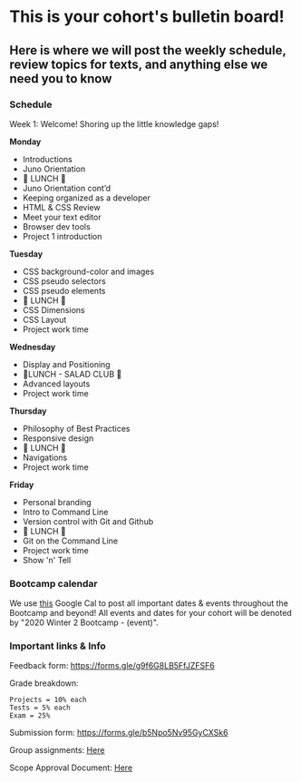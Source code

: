 # This is your cohort's bulletin board!

## Here is where we will post the weekly schedule, review topics for texts, and anything else we need you to know

### Schedule

Week 1: Welcome! Shoring up the little knowledge gaps!

**Monday**

-   Introductions
-   Juno Orientation
-   🍴 LUNCH 🍴
-   Juno Orientation cont’d
-   Keeping organized as a developer
-   HTML & CSS Review
-   Meet your text editor
-   Browser dev tools
-   Project 1 introduction

**Tuesday**

-   CSS background-color and images
-   CSS pseudo selectors
-   CSS pseudo elements
-   🍴 LUNCH 🍴
-   CSS Dimensions
-   CSS Layout
-   Project work time

**Wednesday**

-   Display and Positioning
-   🥗LUNCH - SALAD CLUB 🥗
-   Advanced layouts
-   Project work time

**Thursday**

-   Philosophy of Best Practices
-   Responsive design
-   🍴 LUNCH 🍴
-   Navigations
-   Project work time

**Friday**

-   Personal branding
-   Intro to Command Line
-   Version control with Git and Github
-   🍴 LUNCH 🍴
-   Git on the Command Line
-   Project work time
-   Show 'n' Tell

### Bootcamp calendar

We use [this](https://calendar.google.com/calendar/embed?src=hackeryou.com_ckj6930nr6kraakaisos09cccs%40group.calendar.google.com&ctz=America%2FToronto) Google Cal to post all important dates & events throughout the Bootcamp and beyond! All events and dates for your cohort will be denoted by "2020 Winter 2 Bootcamp - (event)".

### Important links & Info

Feedback form: https://forms.gle/g9f6G8LB5FfJZFSF6

Grade breakdown:

```
Projects = 10% each
Tests = 5% each
Exam = 25%
```

Submission form: https://forms.gle/b5Npo5Nv95GyCXSk6

Group assignments: [Here](https://docs.google.com/spreadsheets/d/1BJcOU0NTPuH9FJcuvqABjMNM2h8X24lpx_fPKzrO0m4/edit?usp=sharing)

Scope Approval Document: [Here](https://forms.gle/bFrTDVQpcpVUWqDw9)
